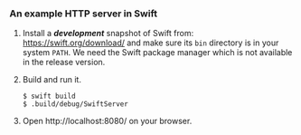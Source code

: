 ### An example HTTP server in Swift

1. Install a ***development*** snapshot of Swift from: https://swift.org/download/ and make sure its `bin` directory is in your system `PATH`.
    We need the Swift package manager which is not available in the release version.
1. Build and run it.

    ~~~
    $ swift build
    $ .build/debug/SwiftServer
    ~~~
1. Open http://localhost:8080/ on your browser.